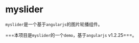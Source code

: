 # myslider
`myslider`是一个基于`angularjs`的图片轮播组件。

===本项目是`myslider`的一个`demo`，基于`angularjs` v1.2.25===。
